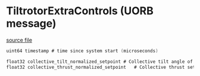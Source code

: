 # TiltrotorExtraControls (UORB message)



[source file](https://github.com/PX4/PX4-Autopilot/blob/main/msg/TiltrotorExtraControls.msg)

```c
uint64 timestamp # time since system start (microseconds)

float32 collective_tilt_normalized_setpoint # Collective tilt angle of motors of tiltrotor, 0: vertical, 1: horizontal [0, 1]
float32 collective_thrust_normalized_setpoint   # Collective thrust setpoint [0, 1]

```
